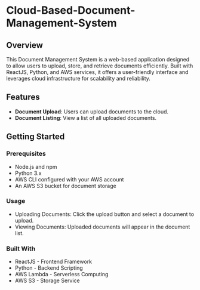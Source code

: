 # Cloud-Based-Document-Management-System

## Overview

This Document Management System is a web-based application designed to allow users to upload, store, and retrieve documents efficiently. Built with ReactJS, Python, and AWS services, it offers a user-friendly interface and leverages cloud infrastructure for scalability and reliability.

## Features

- **Document Upload**: Users can upload documents to the cloud.
- **Document Listing**: View a list of all uploaded documents.

## Getting Started

### Prerequisites

- Node.js and npm
- Python 3.x
- AWS CLI configured with your AWS account
- An AWS S3 bucket for document storage

### Usage
- Uploading Documents: Click the upload button and select a document to upload.
- Viewing Documents: Uploaded documents will appear in the document list.

### Built With
- ReactJS - Frontend Framework
- Python - Backend Scripting
- AWS Lambda - Serverless Computing
- AWS S3 - Storage Service